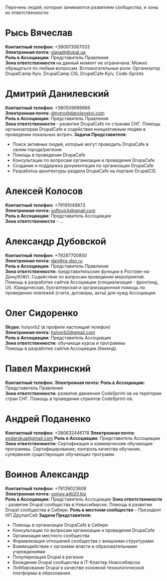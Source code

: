 Перечень людей, которые занимаются развитием сообщества, и зоны их ответственности:

# Рысь Вячеслав
**Контактный телефон:** +380973067033  
**Электронная почта:** slava@drupal.ua  
**Роль в Ассоциации:** Представитель Правления  
**Зона ответственности** на данный момент не ограничена. Можно обращаться по любым вопросам.
  Вспомогательные роли: Организатор DrupalCamp Kyiv, DrupalCamp CIS, DrupalCafe Kyiv, Code-Sprints

# Дмитрий Данилевский
**Контактный телефон:** +380509996666  
**Электронная почта:** dmytro@danylevskyi.com  
**Роль в Ассоциации:** Представитель Правления  
**Зона ответственности** - развитие DrupalCafe по странам СНГ. Помощь организаторам DrupalCafe и содействие инициативным людям в проведении локальных встреч.
**Задачи Представителя:**
- Поиск активных людей, которые могут проводить DrupaCafe в своем городе/регионе
- Помощь в проведении DrupaCafe
- Консультации по вопросам организации и проведения DrupaCafe
- Создание и поддержка документации по организации DrupaCafe
- Разработка архитектуры раздела DrupaCafe на портале DrupalCIS


# Алексей Колосов
**Контактный телефон:** +79191049873  
**Электронная почта:** softovick@gmail.com  
**Роль в Ассоциации:** Представитель Ассоциации  
**Зона ответственности** - ...

# Александр Дубовской
**Контактный телефон:** +79287700850  
**Электронная почта:** dan@ra-don.ru  
**Роль в Ассоциации:** Представитель Правления  
**Зона ответственности:** представительские функции в Ростове-на-Дону/ЮФО. Содействие по вопросам проведения мероприятий. 
   Помощь в разработке сайтов Ассоциации (специализация - фронтенд, UI). Юридическая, бухгалтерская и организационная помощь по проведению платежей (счета, договоры, акты) для нужд Ассоциации.

# Олег Сидоренко
**Skype:** holyorb2 (в профиле настоящий телефон)  
**Электронная почта:** holyorb2@gmail.com  
**Роль в Ассоциации:** Представитель Ассоциации  
**Зона ответственности:** обучающи курсы и программы  
   Помощь в разработке сайтов Ассоциации (бекенд).

# Павел Махринский
**Контактный телефон:** 
**Электронная почта:** 
**Роль в Ассоциации:** Представитель Правления  
**Зона ответственности:** развитие движения CodeSprint-ов на теретории стран СНГ. Помощь в проведении спринтов CodeSprint-ов.

# Андрей Поданенко
**Контактный телефон:**  +380632446178
**Электронная почта:**  podarokua@gmail.com
**Роль в Ассоциации:** Представитель Ассоциации
**Зона ответственности:** Сертификация и коммерческие обучающие программы. Сертифицирование, контроль качества обучения, супервизия существующих обучающих программ.


# Воинов Александр
**Контактный телефон:** +79139023606  
**Электронная почта:** voinov.a@i20.biz  
**Роль в Ассоциации:** Представитель Ассоциации 
**Зона ответственности** - развитие Drupal сообщества в Новосибирске. Помощь в развитии Drupal сообщества в Сибири. 
**Роль в местном сообществе** - Президент НП ДрупалСиб
**Задачи Представителя:**
- Помощь в организации DrupaCafe в Сибири
- Консультации по вопросам организации и проведения DrupaCafe
- Организация местного сообщества
- Формализация отношений сообщества с внешними структурами
- Взаимодействие с органами власти и образовательными учреждениями
- Популяризация Drupal в регионе
- Вхождение Drupal сообщества в IT-Кластер Новосибирска
- Лоббирование Drupal в качестве основной технологической платформы в образовании. 
